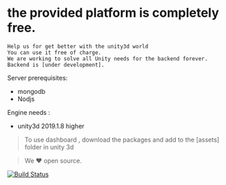 # the provided platform is completely free.

    Help us for get better with the unity3d world
    You can use it free of charge.
    We are working to solve all Unity needs for the backend forever.
    Backend is [under development].
    
    
Server prerequisites:

* mongodb
* Nodjs

Engine needs :
* unity3d 2019.1.8 higher

> To use dashboard ,  download the packages and add to the [assets] folder in unity 3d

> We ❤️  open source.
 
[![Build Status](https://travis-ci.com/chilligames/Unity-backend.svg?branch=master)](https://travis-ci.com/chilligames/Unity-backend)




